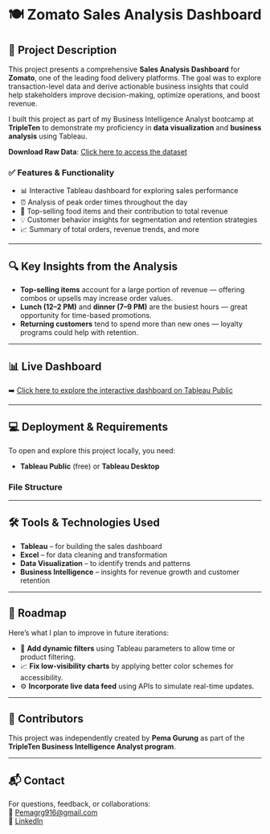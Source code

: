 # 🍽️ Zomato Sales Analysis Dashboard

## 📌 Project Description

This project presents a comprehensive **Sales Analysis Dashboard** for **Zomato**, one of the leading food delivery platforms. The goal was to explore transaction-level data and derive actionable business insights that could help stakeholders improve decision-making, optimize operations, and boost revenue.

I built this project as part of my Business Intelligence Analyst bootcamp at **TripleTen** to demonstrate my proficiency in **data visualization** and **business analysis** using Tableau.

**Download Raw Data**: [Click here to access the dataset](https://practicum-content.s3.us-west-1.amazonaws.com/data-eng/BIA/Dataset/Zomato%20data.zip)

### ✅ Features & Functionality

- 📊 Interactive Tableau dashboard for exploring sales performance  
- ⏰ Analysis of peak order times throughout the day  
- 🍔 Top-selling food items and their contribution to total revenue  
- 💡 Customer behavior insights for segmentation and retention strategies  
- 📈 Summary of total orders, revenue trends, and more

---

## 🔍 Key Insights from the Analysis

- **Top-selling items** account for a large portion of revenue — offering combos or upsells may increase order values.
- **Lunch (12–2 PM)** and **dinner (7–9 PM)** are the busiest hours — great opportunity for time-based promotions.
- **Returning customers** tend to spend more than new ones — loyalty programs could help with retention.

---

## 📊 Live Dashboard

➡️ [Click here to explore the interactive dashboard on Tableau Public](https://public.tableau.com/app/profile/pema.gurung/viz/Book2_17454678576350/SalesAnalysis-Dashboard?publish=yes)

---

## 💻 Deployment & Requirements

To open and explore this project locally, you need:

- **Tableau Public** (free) or **Tableau Desktop**

### File Structure

---

## 🛠 Tools & Technologies Used

- **Tableau** – for building the sales dashboard
- **Excel** – for data cleaning and transformation
- **Data Visualization** – to identify trends and patterns
- **Business Intelligence** – insights for revenue growth and customer retention

---

## 🧭 Roadmap

Here’s what I plan to improve in future iterations:

- 🔄 **Add dynamic filters** using Tableau parameters to allow time or product filtering.
- 📈 **Fix low-visibility charts** by applying better color schemes for accessibility.
- ⚙️ **Incorporate live data feed** using APIs to simulate real-time updates.

---

## 👥 Contributors

This project was independently created by **Pema Gurung** as part of the **TripleTen Business Intelligence Analyst program**.

---

## 📬 Contact

For questions, feedback, or collaborations:  
📧 [Pemagrg916@gmail.com](mailto:Pemagrg916@gmail.com)  
🔗 [LinkedIn](https://www.linkedin.com/in/pema-gurung)


